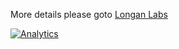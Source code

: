
More details please goto [Longan Labs](https://longan-labs.cc/)

[![Analytics](https://ga-beacon.appspot.com/UA-101965714-1/Keyboard_Library)](https://github.com/igrigorik/ga-beacon)